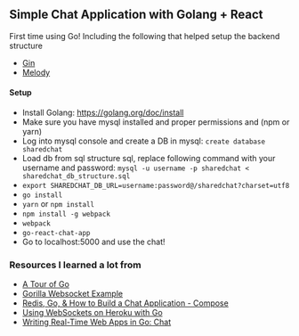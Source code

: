 ## Simple Chat Application with Golang + React

First time using Go! Including the following that helped setup the backend structure
* [Gin](https://github.com/gin-gonic/gin)
* [Melody](https://github.com/olahol/melody/)

#### Setup
* Install Golang: https://golang.org/doc/install
* Make sure you have mysql installed and proper permissions and (npm or yarn)
* Log into mysql console and create a DB in mysql: `create database sharedchat`
* Load db from sql structure sql, replace following command with your username and password: `mysql -u username -p sharedchat < sharedchat_db_structure.sql`
* `export SHAREDCHAT_DB_URL=username:password@/sharedchat?charset=utf8`
* `go install`
* `yarn` or `npm install`
* `npm install -g webpack`
* `webpack`
* `go-react-chat-app`
* Go to localhost:5000 and use the chat!

### Resources I learned a lot from
* [A Tour of Go](https://tour.golang.org/welcome/1)
* [Gorilla Websocket Example](https://github.com/gorilla/websocket/tree/master/examples/chat)
* [Redis, Go, & How to Build a Chat Application - Compose](https://www.compose.com/articles/redis-go-and-how-to-build-a-chat-application/)
* [Using WebSockets on Heroku with Go](https://devcenter.heroku.com/articles/go-websockets)
* [Writing Real-Time Web Apps in Go: Chat](https://medium.com/@olahol/writing-real-time-web-apps-in-go-chat-4aa058644f73#.6ttdfnbcn)
